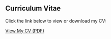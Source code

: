 <h2>Curriculum Vitae</h2>
<p>Click the link below to view or download my CV:</p>
<a href="{{ site.baseurl }}/assets/cv/cv.pdf" target="_blank" rel="noopener noreferrer">View My CV (PDF)</a>
